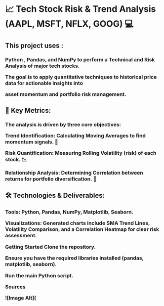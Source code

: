<h1>📈 Tech Stock Risk & Trend Analysis (AAPL, MSFT, NFLX, GOOG) 💻
  
<h2>This project uses :

<h3>Python , Pandas, and NumPy to perform a Technical and Risk Analysis of major tech stocks.

The goal is to apply quantitative techniques to historical price data for actionable insights into 

asset momentum and portfolio risk management.

<h2>🎯 Key Metrics:
  
<h3>The analysis is driven by three core objectives:

Trend Identification: Calculating Moving Averages to find momentum signals. 🚀 

Risk Quantification: Measuring Rolling Volatility (risk) of each stock. 📉 

Relationship Analysis: Determining Correlation between returns for portfolio diversification. 🔗 

<h2>🛠️ Technologies & Deliverables:

<h3>Tools: Python, Pandas, NumPy, Matplotlib, Seaborn.




Visualizations: Generated charts include SMA Trend Lines, Volatility Comparison, and a Correlation Heatmap for clear risk assessment.

Getting Started
Clone the repository.

Ensure you have the required libraries installed (pandas, matplotlib, seaborn).

Run the main Python script.


Sources


![Image Alt](



